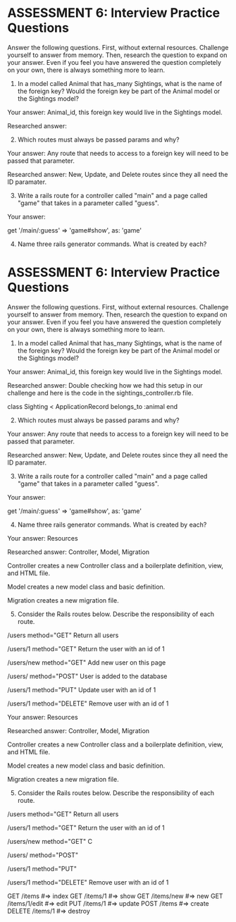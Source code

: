 # ASSESSMENT 6: Interview Practice Questions
Answer the following questions. First, without external resources. Challenge yourself to answer from memory. Then, research the question to expand on your answer. Even if you feel you have answered the question completely on your own, there is always something more to learn.

1. In a model called Animal that has_many Sightings, what is the name of the foreign key? Would the foreign key be part of the Animal model or the Sightings model?

  Your answer: Animal_id, this foreign key would live in the Sightings model.

  Researched answer:



2. Which routes must always be passed params and why?

  Your answer: Any route that needs to access to a foreign key will need to be passed that parameter.

  Researched answer: New, Update, and Delete routes since they all need the ID paramater.



3. Write a rails route for a controller called "main" and a page called "game" that takes in a parameter called "guess".

  Your answer:

get '/main/:guess' => 'game#show', as: 'game'



4. Name three rails generator commands. What is created by each?
# ASSESSMENT 6: Interview Practice Questions
Answer the following questions. First, without external resources. Challenge yourself to answer from memory. Then, research the question to expand on your answer. Even if you feel you have answered the question completely on your own, there is always something more to learn.

1. In a model called Animal that has_many Sightings, what is the name of the foreign key? Would the foreign key be part of the Animal model or the Sightings model?

  Your answer: Animal_id, this foreign key would live in the Sightings model.

  Researched answer: Double checking how we had this setup in our challenge and here is the code in the sightings_controller.rb file.

class Sighting < ApplicationRecord
  belongs_to :animal
end



2. Which routes must always be passed params and why?

  Your answer: Any route that needs to access to a foreign key will need to be passed that parameter.

  Researched answer: New, Update, and Delete routes since they all need the ID paramater.



3. Write a rails route for a controller called "main" and a page called "game" that takes in a parameter called "guess".

  Your answer:

get '/main/:guess' => 'game#show', as: 'game'



4. Name three rails generator commands. What is created by each?

  Your answer: Resources

  Researched answer: Controller, Model, Migration

Controller creates a new Controller class and a boilerplate definition, view, and HTML file.

Model creates a new model class and basic definition.

Migration creates a new migration file.


5. Consider the Rails routes below. Describe the responsibility of each route.

/users        method="GET"   Return all users

/users/1      method="GET"   Return the user with an id of 1

/users/new    method="GET"   Add new user on this page

/users/       method="POST"  User is added to the database

/users/1      method="PUT"   Update user with an id of 1 

/users/1      method="DELETE" Remove user with an id of 1

  Your answer: Resources

  Researched answer: Controller, Model, Migration

Controller creates a new Controller class and a boilerplate definition, view, and HTML file.

Model creates a new model class and basic definition.

Migration creates a new migration file.


5. Consider the Rails routes below. Describe the responsibility of each route.

/users        method="GET"   Return all users

/users/1      method="GET"   Return the user with an id of 1

/users/new    method="GET"   C

/users/       method="POST"     

/users/1      method="PUT"    

/users/1      method="DELETE" Remove user with an id of 1


GET    /items        #=> index
GET    /items/1      #=> show
GET    /items/new    #=> new
GET    /items/1/edit #=> edit
PUT    /items/1      #=> update
POST   /items        #=> create
DELETE /items/1      #=> destroy